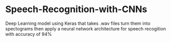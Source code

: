# Speech-Recognition-with-CNNs
Deep Learning model using Keras that takes .wav files turn them into spectograms then apply a neural network architecture for speech recogition with accuracy of 94%
